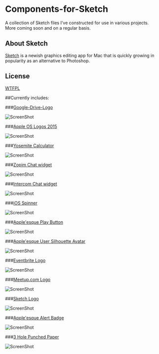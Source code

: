 # Components-for-Sketch

A collection of Sketch files I've constructed for use in various projects. More coming soon and on a regular basis.

About Sketch
------------
[Sketch](http://bohemiancoding.com/sketch/) is a newish graphics editing app for Mac that is quickly growing in popularity as an alternative to Photoshop. 

License
------------
[WTFPL](http://www.wtfpl.net/)

##Currently includes:

###[Google-Drive-Logo](https://github.com/JayHoltslander/Components-for-Sketch/tree/master/Logos/Google-Drive-Logo)

![ScreenShot](Logos/Google-Drive-Logo/preview.png)


###[Apple OS Logos 2015](https://github.com/JayHoltslander/Components-for-Sketch/tree/master/Logos/Apple-OS-Logos-2015)

![ScreenShot](Logos/Apple-OS-Logos-2015/preview.png)

###[Yosemite Calculator](https://github.com/JayHoltslander/Components-for-Sketch/tree/master/Yosemite-Calculator)

![ScreenShot](Yosemite-Calculator/preview.jpg)

###[Zopim Chat widget](https://github.com/JayHoltslander/Components-for-Sketch/tree/master/Zopim-Chat-Widget)

![ScreenShot](Zopim-Chat-Widget/preview.jpg)

###[Intercom Chat widget](https://github.com/JayHoltslander/Components-for-Sketch/tree/master/Intercom-Chat-Widget)

![ScreenShot](Intercom-Chat-Widget/preview.jpg)

###[iOS Spinner](https://github.com/JayHoltslander/Components-for-Sketch/tree/master/iOS-Spinner)

![ScreenShot](iOS-Spinner/preview.jpg)

###[Apple'esque Play Button](https://github.com/JayHoltslander/Components-for-Sketch/tree/master/Apple-Play-Button)

![ScreenShot](Apple-Play-Button/preview.jpg)

###[Apple'esque User Silhouette Avatar](https://github.com/JayHoltslander/Components-for-Sketch/tree/master/User-Silhouette-Avatar)

![ScreenShot](User-Silhouette-Avatar/preview.jpg)

###[Eventbrite Logo](https://github.com/JayHoltslander/Components-for-Sketch/tree/master/Logos/Eventbrite-logo)

![ScreenShot](Logos/Eventbrite-logo/preview.jpg)

###[Meetup.com Logo](https://github.com/JayHoltslander/Components-for-Sketch/tree/master/Logos/Meetup-logo)

![ScreenShot](Logos/Meetup-logo/preview.jpg)

###[Sketch Logo](https://github.com/JayHoltslander/Components-for-Sketch/tree/master/Logos/Sketch-logo)

![ScreenShot](Logos/Sketch-logo/preview.jpg)

###[Apple'esque Alert Badge](https://github.com/JayHoltslander/Components-for-Sketch/tree/master/Apple-Alert-Badge)

![ScreenShot](Apple-Alert-Badge/preview.jpg)

###[3 Hole Punched Paper](https://github.com/JayHoltslander/Components-for-Sketch/tree/master/3-Hole-Paper)

![ScreenShot](3-Hole-Paper/preview.jpg)
